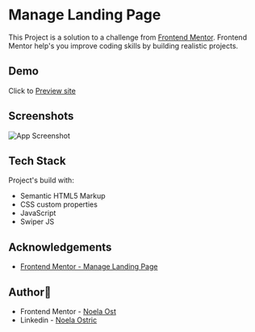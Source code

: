 
# Manage Landing Page

This Project is a solution to a challenge from [Frontend Mentor](www.frontendmentor.io). 
Frontend Mentor help's you improve coding skills by building realistic projects.



## Demo
Click to [Preview site](https://noelaost.github.io/Manage-Landing-Page/)
## Screenshots

![App Screenshot](https://via.placeholder.com/468x300?text=App+Screenshot+Here)


## Tech Stack

Project's build with: 
- Semantic HTML5 Markup
- CSS custom properties
- JavaScript
- Swiper JS



## Acknowledgements

 - [Frontend Mentor - Manage Landing Page](https://www.frontendmentor.io/challenges/manage-landing-page-SLXqC6P5)


## Author🚀
- Frontend Mentor - [Noela Ost](https://www.frontendmentor.io/profile/NoelaOst)
- Linkedin - [Noela Ostric](https://www.linkedin.com/in/noela-ostric-036484245/)


